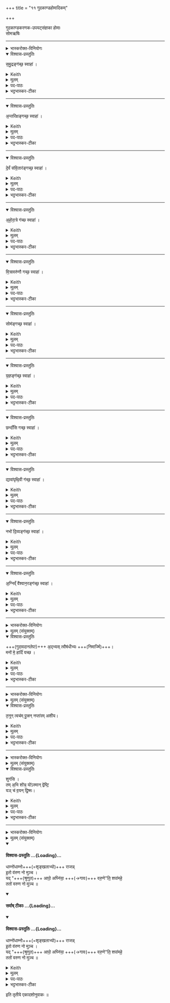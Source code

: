 +++
title = "११ गुदकाण्डहोमादिकम्"

+++

गुदकाण्डकरणक-उपयट्संज्ञका होमाः  
सोमऋषिः

_______
<details><summary>भास्करोक्त-विनियोगः</summary>

1उपयष्टोपयनति +++(आन्त्रनालखण्डम् सुशोधितस्य)+++ गुदस्य प्रच्छेदात् - समुद्रं गच्छ स्वाहेत्येकादशभिर्मन्त्रैः ॥
</details>

<details open><summary>विश्वास-प्रस्तुतिः</summary>

स॒मु॒द्रङ्ग॑च्छ॒ स्वाहा॑ ।
</details>

<details><summary>Keith</summary>

Go to the ocean, hail! 
</details>

<details><summary>मूलम्</summary>

स॒मु॒द्रङ्ग॑च्छ॒ स्वाहा॑ ।
</details>

<details><summary>पद-पाठः</summary>

स॒मु॒द्रम् । ग॒च्छ॒ । स्वाहा॑ । 
</details>

<details><summary>भट्टभास्कर-टीका</summary>

1उपयष्टोपयनति गुदस्य प्रच्छेदात् - समुद्रं गच्छ स्वाहेत्येकादशभिर्मन्त्रैः ॥ समुद्रादिशब्दवाच्याश्च देवताः प्रसिद्धाः । गुदावदानं चेह गच्छेत्युच्यते । समुद्रवाच्यां देवतां गच्छ, स्वाहा करोमीति शेषः, समुद्राय त्वा स्वाहुतं करोमीति । एवमन्तरिक्षादिष्वपि योज्यम् । 'समुद्रं गच्छ स्वाहेत्याह रेत एव तद्दधाति' `इति ब्राह्मणम् । प्रजावृद्धिहेतुत्वादुपयजामेवमुक्तम् । 'यज्ञेन वै प्रजापतिः प्रजा असृजत ता उपयड्भिरेव' इत्यादि ब्राह्मणम् ॥
</details>

________
<details open><summary>विश्वास-प्रस्तुतिः</summary>

अ॒न्तरि॑क्षङ्गच्छ॒ स्वाहा॑ ।
</details>

<details><summary>Keith</summary>

Go to the atmosphere, hail! 
</details>

<details><summary>मूलम्</summary>

अ॒न्तरि॑क्षङ्गच्छ॒ स्वाहा॑ ।
</details>

<details><summary>पद-पाठः</summary>

अ॒न्तरि॑क्षम् । ग॒च्छ॒ । स्वाहा॑ ।
</details>

<details><summary>भट्टभास्कर-टीका</summary>

2अन्तरिक्षं प्रजानां प्रजननं, 'अन्तरिक्षं ह्यनु प्रजाः प्र जायन्ते' ॥
</details>

________
<details open><summary>विश्वास-प्रस्तुतिः</summary>

दे॒वँ स॑वि॒तार॑ङ्गच्छ॒ स्वाहा॑ ।
</details>

<details><summary>Keith</summary>

Go to god Savitr, hail! 
</details>

<details><summary>मूलम्</summary>

दे॒वँ स॑वि॒तार॑ङ्गच्छ॒ स्वाहा॑ ।
</details>

<details><summary>पद-पाठः</summary>

दे॒वम् । स॒वि॒तार॑म् । ग॒च्छ॒ । स्वाहा॑ । 
</details>

<details><summary>भट्टभास्कर-टीका</summary>

3सविता देवस्सर्वस्य प्रेरकः, तेन सवित्रा प्रसूत एवास्मै प्रजाः प्रजनयति ॥
</details>

________
<details open><summary>विश्वास-प्रस्तुतिः</summary>

अ॒हो॒रा॒त्रे ग॑च्छ  स्वाहा॑ ।
</details>

<details><summary>Keith</summary>

Go to day and night, hail! 
</details>

<details><summary>मूलम्</summary>

अ॒हो॒रा॒त्रे ग॑च्छ  स्वाहा॑ ।
</details>

<details><summary>पद-पाठः</summary>

अ॒हो॒रा॒त्रे इत्य॑हः-रा॒त्रे । ग॒च्छ॒ । स्वाहा॑ । 
</details>

<details><summary>भट्टभास्कर-टीका</summary>

4अहोरात्रे प्रजानामाधारत्वेन जन्महेतू, 'अहोरात्रे ह्यनु प्रजाः प्र जायन्ते' । 'अहस्सर्वैकदेश' इत्यच्समासान्तः, 'हेमन्तशिशिरावहोरात्रे' इति निपात्यते ॥
</details>

________
<details open><summary>विश्वास-प्रस्तुतिः</summary>

मि॒त्रावरु॑णौ गच्छ॒ स्वाहा॑  ।
</details>

<details><summary>Keith</summary>

Go to Mitra and Varuna, hail! 
</details>

<details><summary>मूलम्</summary>

मि॒त्रावरु॑णौ गच्छ॒ स्वाहा॑  ।
</details>

<details><summary>पद-पाठः</summary>

मि॒त्रावरु॑णा॒विति॑ मि॒त्रा-वरु॑णौ । ग॒च्छ॒ । स्वाहा॑ । 
</details>

<details><summary>भट्टभास्कर-टीका</summary>

5प्रजानां प्राणापानौ मित्रावरुणौ । तेन 'प्रजास्वेव प्रजातासु प्राणापानौ दधाति' । 'देवताद्वन्द्वे च' इति पूर्वोत्तरपदयोर्युगपत्प्रकृतिस्वरत्वम् ॥
</details>

________
<details open><summary>विश्वास-प्रस्तुतिः</summary>

सोम॑ङ्गच्छ॒ स्वाहा॑ ।
</details>

<details><summary>Keith</summary>

Go to Soma, hail! 
</details>

<details><summary>मूलम्</summary>

सोम॑ङ्गच्छ॒ स्वाहा॑ ।
</details>

<details><summary>पद-पाठः</summary>

सोम॑म् । ग॒च्छ॒ । स्वाहा॑ । 
</details>

<details><summary>भट्टभास्कर-टीका</summary>

6सोमः प्रजानां देवता, 'सौम्या हि देवतया प्रजाः' इति ॥
</details>

________
<details open><summary>विश्वास-प्रस्तुतिः</summary>

य॒ज्ञङ्ग॑च्छ॒ स्वाहा॑ ।
</details>

<details><summary>Keith</summary>

Go to the sacrifice, hail! 
</details>

<details><summary>मूलम्</summary>

य॒ज्ञङ्ग॑च्छ॒ स्वाहा॑ ।
</details>

<details><summary>पद-पाठः</summary>

य॒ज्ञम् । ग॒च्छ॒ । स्वाहा॑ ।
</details>

<details><summary>भट्टभास्कर-टीका</summary>

7यज्ञः प्रजानामभ्युदयकारी । तेन 'प्रजा एव यज्ञियाः करोति' इति ॥
</details>

________
<details open><summary>विश्वास-प्रस्तुतिः</summary>

छन्दाँ॑सि गच्छ॒ स्वाहा॑ ।
</details>

<details><summary>Keith</summary>

Go to the meters, hail! 
</details>

<details><summary>मूलम्</summary>

छन्दाँ॑सि गच्छ॒ स्वाहा॑ ।
</details>

<details><summary>पद-पाठः</summary>

छन्दाँ॑सि । ग॒च्छ॒ । स्वाहा॑ । 
</details>

<details><summary>भट्टभास्कर-टीका</summary>

8छन्दांसि स्वयं पशवः, तेन पशूनेवावरुन्धे यजमानः प्रजानामेव पुष्ट्यर्थम् ॥
</details>

________
<details open><summary>विश्वास-प्रस्तुतिः</summary>

द्यावा॑पृथि॒वी ग॑च्छ॒ स्वाहा॑ ।
</details>

<details><summary>Keith</summary>

Go to the sky and the earth, hail! 
</details>

<details><summary>मूलम्</summary>

द्यावा॑पृथि॒वी ग॑च्छ॒ स्वाहा॑ ।
</details>

<details><summary>पद-पाठः</summary>

द्यावा॑पृथि॒वी इति॒ द्यावा॑-पृ॒थि॒वी । ग॒च्छ॒ । स्वाहा॑ । 
</details>

<details><summary>भट्टभास्कर-टीका</summary>

9द्यावापृथिव्यौ प्रजानां वृद्धिहेतू, तेन 'प्रजा एव प्रजाता द्यावापृथिवीभ्यामुभयतः परि गृह्णाति' इति । 'दिवो द्यावा' इति द्यावादेशः, पूर्ववदुभयपदप्रकृतिस्वरत्वम् ॥
</details>

________
<details open><summary>विश्वास-प्रस्तुतिः</summary>

नभो॑ दि॒व्यङ्ग॑च्छ॒ स्वाहा॑ ।
</details>

<details><summary>Keith</summary>

Go to the clouds of the sky, hail! 
</details>

<details><summary>मूलम्</summary>

नभो॑ दि॒व्यङ्ग॑च्छ॒ स्वाहा॑ ।
</details>

<details><summary>पद-पाठः</summary>

नभः॑ । दि॒व्यम् । ग॒च्छ॒ । स्वाहा॑ । 
</details>

<details><summary>भट्टभास्कर-टीका</summary>

10नभस्सलिलम् । दिवे हितं दिव्यं देवेभ्यो हितं सस्याद्युत्पत्तिहेतुत्वेन यागहेतुत्वात् वर्षजलमुच्यते, 'प्रजाभ्य एव प्रजाताभ्योवृष्टिं नि यच्छति' इति । समुर्द्रे निषेकः । तस्य दिव्येव रक्षा 'भवे छन्दसि' इति यप्रत्ययः ॥
</details>

________
<details open><summary>विश्वास-प्रस्तुतिः</summary>

अ॒ग्निव्ँ वै॑श्वान॒रङ्ग॑च्छ॒ स्वाहा॑ ।
</details>

<details><summary>Keith</summary>

Go to Agni Vaiśvanara, hail!
</details>

<details><summary>मूलम्</summary>

अ॒ग्निव्ँ वै॑श्वान॒रङ्ग॑च्छ॒ स्वाहा॑ ।
</details>

<details><summary>पद-पाठः</summary>

अ॒ग्निम् । वै॒श्वा॒न॒रम् । ग॒च्छ॒ । स्वाहा॑ । 
</details>

<details><summary>भट्टभास्कर-टीका</summary>

11विश्वेषां नराणाम् सम्बन्धी अग्निर्वैश्वानरो जाठर उच्यते । तेन 'प्रजा एव प्रजाता अस्यां प्रतिष्ठापयति' इति । आयुष्मतीः करोति । 'नरे संज्ञायाम्' इति पूर्वपदस्य दीर्घत्वम् ॥
</details>

_______
<details><summary>भास्करोक्त-विनियोगः</summary>

12बर्हिषि हस्तौ निमार्ष्टि - अद्भ्यस्त्वेति ॥ 
</details>

<details><summary>मूलम् (संयुक्तम्)</summary>

अद्भ्यस्त्वौष॑धीभ्यो॒ मनो॑ मे॒ हार्दि॑ यच्छ 
</details>

<details open><summary>विश्वास-प्रस्तुतिः</summary>

+++(गुदावदानलेप!)+++ अ॒द्भ्यस् त्वौष॑धीभ्यः +++(निमार्ज्मि)+++।  
मनो॑ मे॒ हार्दि॑ यच्छ ।
</details>

<details><summary>Keith</summary>

To the waters thee! To the plants thee!  
Give me mind and heart!
</details>

<details><summary>मूलम्</summary>

अ॒द्भ्यस्त्वौष॑धीभ्यः।  
मनो॑ मे॒ हार्दि॑ यच्छ ।
</details>

<details><summary>पद-पाठः</summary>

अ॒द्भ्य इत्य॑त्-भ्यः । त्वा॒ । ओष॑धीभ्य॒ इत्योष॑धि-भ्यः॒ । 

मनः॑ । मे॒ । हार्दि॑ । य॒च्छ॒ ।

</details>

<details><summary>भट्टभास्कर-टीका</summary>

12बर्हिषि हस्तौ निमार्ष्टि - अद्भ्यस्त्वेति ॥ हस्तगतो गुदावदानलेपः उच्यते । अपामोषधीनां च सिद्धिर् यजमानस्य स्यादिति त्वां निमार्ज्मीति शेषः । बार्हिष्युदकेन शोधयामीत्यर्थः । उक्तस्वरौ चैतौ । 

स त्वं मे **हार्दि** हर्षवन् **मनो यच्छ** देहि मदीयं मनो हृष्टं कुर्व्विति यावत् । हृदि भवो हार्दः हृदयविकारः प्रार्थनीयः, स च हर्षः प्रसादो वा, सोस्यास्तीति हार्दि । 'हृदयस्य हृल्लेखयदणलासेषु' इति हृद्भावः, वृषादित्वादाद्युदात्तत्वं द्रष्टव्यम् । 'प्राणानां वा एषोऽवद्यति योऽवद्यति गुदस्य मनो मे' इत्यादि ब्राह्मणम् ॥
</details>

_______
<details><summary>भास्करोक्त-विनियोगः</summary>

13धूमम् अन्वीक्षते - तनूमिति ॥
</details>

<details><summary>मूलम् (संयुक्तम्)</summary>

त॒नून्त्वच॑म्पु॒त्त्रन्नप्ता॑रमशीय।
</details>

<details open><summary>विश्वास-प्रस्तुतिः</summary>

त॒नून् त्वच॑म् पु॒त्त्रन् नप्ता॑रम् अशीय।
</details>

<details><summary>Keith</summary>

May I acquire body, skin, son, and grandson.
</details>

<details><summary>मूलम्</summary>

त॒नून्त्वच॑म्पु॒त्त्रन्नप्ता॑रमशीय।
</details>

<details><summary>पद-पाठः</summary>

त॒नूम् । त्वच॑म् । पु॒त्रम् । नप्ता॑रम् । अ॒शी॒य॒ । 
</details>

<details><summary>भट्टभास्कर-टीका</summary>

13धूमम् अन्वीक्षते - तनूमिति ॥ शोभनतन्वादीनामाशासनस्य युक्तस्वात् शोभनास्तन्वादयो गृह्यन्ते । तन्वादीनि शौभनान्यशीय प्राप्नुयाम् । अश्नोतेर्लिङि 'बहुलं छन्दसि' इति शपो लुक्, सीयुडादि । 'कृषिचमितनि' इत्यादिना तनोतेरूप्रत्ययः ॥
</details>

_______
<details><summary>भास्करोक्त-विनियोगः</summary>

14हृदय-शूलम् उद्वासयति - शुगसीति ॥ 
</details>

<details><summary>मूलम् (संयुक्तम्)</summary>

शुग॑सि॒ तम॒भि शो॑च॒ यो॑ऽस्मान्द्वेष्टि॒ यञ्च॑ व॒यन्द्वि॒ष्मः।
</details>

<details open><summary>विश्वास-प्रस्तुतिः</summary>

शुग॑सि ।  
तम् अ॒भि शो॑च॒ यो॑ऽस्मान् द्वेष्टि॒  
यञ् च॑ व॒यन् द्वि॒ष्मः।
</details>

<details><summary>Keith</summary>

Thou art pain;  
pain him who hateth us and whom we hate.
</details>

<details><summary>मूलम्</summary>

शुग॑सि ।  
तम॒भि शो॑च॒ यो॑ऽस्मान्द्वेष्टि॒ यञ्च॑ व॒यन्द्वि॒ष्मः।
</details>

<details><summary>पद-पाठः</summary>

शुक् । अ॒सि॒ ।   
तम् । अ॒भीति॑ । शो॒च॒ । यः । अ॒स्मान् । द्वेष्टि॑ । यम् । च॒ । व॒यम् । द्वि॒ष्मः । 
</details>

<details><summary>भट्टभास्कर-टीका</summary>

14हृदय-शूलम् उद्वासयति - शुगसीति ॥ हे हृदयशूल शुक् शोकस्त्वमसि, तस्माद्योस्मान्द्वेष्टि, यं च वयं द्विष्मस्तमभिशोच आभिमुख्येन शोचय । 'पशोर्वा आलब्धस्य हृदयं शुगृच्छति - सा हृदयशूलमभि समेति' इत्यादि ब्राह्मणम् ॥
</details>

_______
<details><summary>भास्करोक्त-विनियोगः</summary>

15सर्व एवाद्भिर् मार्जयन्ते - धाम्नोधाम्न इति ॥ 
</details>

<details><summary>मूलम् (संयुक्तम्)</summary>

धाम्नो॑धाम्नो राजन्नि॒तो व॑रुण नो मुञ्च॒ यदापो॒ अघ्नि॑या॒ वरु॒णेति॒ शपा॑महे॒ ततो॑ वरुण नो मुञ्च ॥ [20]
</details>
<div class="js_include" newlevelforh1="4" title="विश्वास-प्रस्तुतिः" unfilled url="/vedAH_yajuH/taittirIyam/sArasvata-vibhAgaH/saMhitA/Rk/vishvAsa-prastutiH/1/3_agniShToma-pashv-Adi/11_gudakANDahomAdikam/02_dhAmnodhAmno_rAjann.md">
<details open><summary><h4>विश्वास-प्रस्तुतिः ...{Loading}...</h4></summary>

धाम्नो॑धाम्नो+++(=शृङ्खलाभ्यो)+++ राजन्न्  
इ॒तो व॑रुण नो मुञ्च ।  
यद् "+++(श्रुणुत)+++ आपो॒ अघ्नि॑या॒ +++(→गावः)+++ वरु॒णे"ति॒ शपा॑महे॒  
ततो॑ वरुण नो मुञ्च ॥
</details>
</div>
<div class="js_include" newlevelforh1="4" title="सर्वाष् टीकाः" unfilled url="/vedAH_yajuH/taittirIyam/sArasvata-vibhAgaH/saMhitA/Rk/sarvASh_TIkAH/1/3_agniShToma-pashv-Adi/11_gudakANDahomAdikam/02_dhAmnodhAmno_rAjann.md">
<details open><summary><h4>सर्वाष् टीकाः ...{Loading}...</h4></summary>
<details open><summary><h4>विश्वास-प्रस्तुतिः ...{Loading}...</h4></summary>

धाम्नो॑धाम्नो+++(=शृङ्खलाभ्यो)+++ राजन्न्  
इ॒तो व॑रुण नो मुञ्च ।  
यद् "+++(श्रुणुत)+++ आपो॒ अघ्नि॑या॒ +++(→गावः)+++ वरु॒णे"ति॒ शपा॑महे॒  
ततो॑ वरुण नो मुञ्च ॥
</details>

<details><summary>Keith</summary>

From every rule of thine, O King Varuna, set us free;  
From whatever oath by the waters, by the kine, by Varuna, we have sworn, From that, O Varuna, set us free.
</details>

<details><summary>मूलम्</summary>

धाम्नो॑धाम्नो राजन्नि॒तो व॑रुण नो मुञ्च ।  
यदापो॒ अघ्नि॑या॒ वरु॒णेति॒ शपा॑महे॒ ततो॑ वरुण नो मुञ्च ॥
</details>

<details><summary>पद-पाठः</summary>

धाम्नो॑धाम्न॒ इति॒ धाम्नः॑-धा॒म्नः॒ । रा॒ज॒न् । इ॒तः । व॒रु॒ण॒ । नः॒ । मु॒ञ्च॒ ।  
यत् । आपः॑ । अघ्नि॑याः । वरु॑ण । इति॑ । शपा॑महे । ततः॑ । व॒रु॒ण॒ । नः॒ । मु॒ञ्च॒ ॥ [20]
</details>

<details><summary>भट्टभास्कर-टीका</summary>

15सर्व एवाद्भिर् मार्जयन्ते - धाम्नोधाम्न इति ॥ धाम्नोधाम्नः स्थानात्स्थानात् । कस्य? शुगसीति प्रकृतत्वाच्छोकस्य । शोकस्थानं च द्वेष्टा द्वेष्यश्च 'योस्मान्द्वेष्टि यं च वयं द्विष्मः' इति यौ प्रकृतौ । अयमर्थः - इतः प्रकृताच्छोकस्थ स्थानात् द्वेष्टृलक्षणाद्द्वेष्यलक्षणाच्च, हे राजन् वरुण अस्मान्मुञ्च द्वेष्ट्रादिलक्षणात्सर्वस्माच्छोकस्थानादस्मान्मुञ्चेति । वीप्सायां द्विर्वचनम्, आम्रेडितस्य चानुदात्तत्वम् ।  
किञ्च - हे वरुण ततोभिशापादस्मान्मुञ्च । कुतः? शोकाभितप्ता वयं हे आपः हे अघ्नियाः हे वरुण इति यच्छपामहे यच्छापेनास्माभिः पापमुपार्जितं तस्मादपीत्यर्थः । शापो हि प्रशस्तदेवतानामसङ्कीर्तनेन परेषामनर्थाशंसनम् । यथा - कश्चिच्छोकाभितप्त आह - हे आपः यूयमेवेह जाल्मं द्रष्टुमर्हथ; 'आपोवै सर्वा देवताः' इति मन्यामह इति । एवं गवादिष्वपि द्रष्टव्यम् ।   

निदर्शनं चैतत् प्रशस्तदेवतानामन्यासामपि । यथा - हे इर्श्वर, हे तपन, हे विधातरिति । तत्र लौकिकानां कृताद्युदात्तानामामन्त्रणपदानामिदमनुकरणम् । ततश्च सत्यपि पदात्परत्वे आमन्त्रितनिघातो न प्रवर्तते । न ह्यत्र मार्जयमाना अबादीनामन्त्रयन्ते । शप आक्रोशे स्वरितेत्त्वादात्मनेपदम् । यद्वा - 'शप उपालम्भने' इत्यात्मनेपदम् । वाचा शरीरस्पर्शनमुपालम्भः । अतोयमर्थः - हे आपः युष्मभ्यं शपामहे नेदमस्माभिर्ज्ञातमिति । एवं यच्छपामहे सत्यमिति वा विषये शोकावेगेन ततोपि पापादस्मान्मुञ्चेति । अघ्नियाशब्दो यत्प्रत्ययान्तोन्तोदात्तः । यथा 'पतिरघ्नियानाम्' इति । तस्य षाष्ठिकमामन्त्रिताद्युदात्तत्वम् । वरुणेत्यप्यघ्नियाशब्दानन्तरमामन्त्रितानुकरणत्वान्न निहन्यते, अन्यस्तु निहन्यत एव ॥
</details>
</details>
</div>

इति तृतीये एकादशोनुवाकः ॥  

